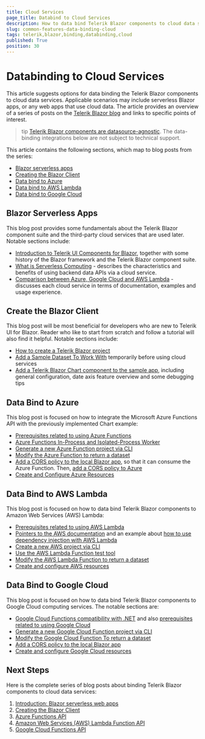 ```yaml
---
title: Cloud Services
page_title: Databind to Cloud Services
description: How to data bind Telerik Blazor components to cloud data services such as Azure, Amazon Web Services (AWS) Lambda, and Google Cloud.
slug: common-features-data-binding-cloud
tags: telerik,blazor,binding,databinding,cloud
published: True
position: 30
---
```


# Databinding to Cloud Services

This article suggests options for data binding the Telerik Blazor components to cloud data services. Applicable scenarios may include serverless Blazor apps, or any web apps that use cloud data. The article provides an overview of a series of posts on the [Telerik Blazor blog](https://www.telerik.com/blogs/web-blazor) and links to specific points of interest.

>tip [Telerik Blazor components are datasource-agnostic](slug:common-features-data-binding-overview#how-to-provide-data). The data-binding integrations below are not subject to technical support.

This article contains the following sections, which map to blog posts from the series:

* [Blazor serverless apps](#blazor-serverless-apps)
* [Creating the Blazor Client](#create-the-blazor-client)
* [Data bind to Azure](#data-bind-to-azure)
* [Data bind to AWS Lambda](#data-bind-to-aws-lambda)
* [Data bind to Google Cloud](#data-bind-to-google-cloud)


## Blazor Serverless Apps

This blog post provides some fundamentals about the Telerik Blazor component suite and the third-party cloud services that are used later. Notable sections include:

* [Introduction to Telerik UI Components for Blazor](https://www.telerik.com/blogs/building-serverless-web-apps-blazor-chart-1-series-introduction#blazor-and-telerik-ui-components-for-blazor), together with some history of the Blazor framework and the Telerik Blazor component suite.
* [What is Serverless Computing](https://www.telerik.com/blogs/building-serverless-web-apps-blazor-chart-1-series-introduction#serverless-computing) - describes the characteristics and benefits of using backend data APIs via a cloud service.
* [Comparison between Azure, Google Cloud and AWS Lambda](https://www.telerik.com/blogs/building-serverless-web-apps-blazor-chart-1-series-introduction#comparing-the-different-cloud-providers) - discusses each cloud service in terms of documentation, examples and usage experience.


## Create the Blazor Client

This blog post will be most beneficial for developers who are new to Telerik UI for Blazor. Reader who like to start from scratch and follow a tutorial will also find it helpful. Notable sections include:

* [How to create a Telerik Blazor project](https://www.telerik.com/blogs/building-serverless-web-apps-blazor-chart-2-creating-client#options-for-adding-telerik-components-to-a-blazor-app)
* [Add a Sample Dataset To Work With](https://www.telerik.com/blogs/building-serverless-web-apps-blazor-chart-2-creating-client#add-a-sample-dataset-to-work-with) temporarily before using cloud services
* [Add a Telerik Blazor Chart component to the sample app](https://www.telerik.com/blogs/building-serverless-web-apps-blazor-chart-2-creating-client#add-a-telerik-ui-charting-component), including general configuration, date axis feature overview and some debugging tips


## Data Bind to Azure

This blog post is focused on how to integrate the Microsoft Azure Functions API with the previously implemented Chart example:

* [Prerequisites related to using Azure Functions](https://www.telerik.com/blogs/building-serverless-web-apps-blazor-chart-3-azure-functions-api#requirements-for-this-article)
* [Azure Functions In-Process and Isolated-Process Worker](https://www.telerik.com/blogs/building-serverless-web-apps-blazor-chart-3-azure-functions-api#azure-functions-in-process-and-isolated-process-worker)
* [Generate a new Azure Function project via CLI](https://www.telerik.com/blogs/building-serverless-web-apps-blazor-chart-3-azure-functions-api#use-the-cli-to-generate-a-new-azure-function-project)
* [Modify the Azure Function to return a dataset](https://www.telerik.com/blogs/building-serverless-web-apps-blazor-chart-3-azure-functions-api#modifying-the-azure-function-to-return-a-dataset)
* [Add a CORS policy to the local Blazor app](https://www.telerik.com/blogs/building-serverless-web-apps-blazor-chart-3-azure-functions-api#adding-in-a-cors-policy-locally), so that it can consume the Azure Function. Then, [add a CORS policy to Azure](https://www.telerik.com/blogs/building-serverless-web-apps-blazor-chart-3-azure-functions-api#adding-in-a-cors-policy-to-azure)
* [Create and Configure Azure Resources](https://www.telerik.com/blogs/building-serverless-web-apps-blazor-chart-3-azure-functions-api#create-and-configure-azure-resources)


## Data Bind to AWS Lambda

This blog post is focused on how to data bind Telerik Blazor components to Amazon Web Services (AWS) Lambda:

* [Prerequisites related to using AWS Lambda](https://www.telerik.com/blogs/building-serverless-web-apps-blazor-chart-4-aws-lambda-function-api#requirements-for-this-article)
* [Pointers to the AWS documentation](https://www.telerik.com/blogs/building-serverless-web-apps-blazor-chart-4-aws-lambda-function-api#a-helpful-steer-with-aws-lambda-official-documentation) and an example about
[how to use dependency injection with AWS Lambda](https://www.telerik.com/blogs/building-serverless-web-apps-blazor-chart-4-aws-lambda-function-api#a-solution-that-supports-dependency-injection-in-aws-lambda-functions)
* [Create a new AWS project via CLI](https://www.telerik.com/blogs/building-serverless-web-apps-blazor-chart-4-aws-lambda-function-api#use-the-cli-to-generate-a-new-aws-project)
* [Use the AWS Lambda Function test tool](https://www.telerik.com/blogs/building-serverless-web-apps-blazor-chart-4-aws-lambda-function-api#use-the-aws-lambda-function-test-tool)
* [Modify the AWS Lambda Function to return a dataset](https://www.telerik.com/blogs/building-serverless-web-apps-blazor-chart-4-aws-lambda-function-api#modifying-the-aws-lambda-function-to-return-a-dataset)
* [Create and configure AWS resources](https://www.telerik.com/blogs/building-serverless-web-apps-blazor-chart-4-aws-lambda-function-api#create-and-configure-aws-resources)


## Data Bind to Google Cloud

This blog post is focused on how to data bind Telerik Blazor components to Google Cloud computing services. The notable sections are:

* [Google Cloud Functions compatibility with .NET](https://www.telerik.com/blogs/building-serverless-web-apps-blazor-chart-5-google-cloud-functions-api#google-cloud-functions-.net-runtime) and also [prerequisites related to using Google Cloud](https://www.telerik.com/blogs/building-serverless-web-apps-blazor-chart-5-google-cloud-functions-api#requirements-for-this-article)
* [Generate a new Google Cloud Function project via CLI](https://www.telerik.com/blogs/building-serverless-web-apps-blazor-chart-5-google-cloud-functions-api#use-the-cli-to-generate-a-new-google-cloud-function-project)
* [Modify the Google Cloud Function To return a dataset](https://www.telerik.com/blogs/building-serverless-web-apps-blazor-chart-5-google-cloud-functions-api#modifying-the-google-cloud-function-to-return-a-dataset)
* [Add a CORS policy to the local Blazor app](https://www.telerik.com/blogs/building-serverless-web-apps-blazor-chart-5-google-cloud-functions-api#adding-in-a-cors-policy-locally)
* [Create and configure Google Cloud resources](https://www.telerik.com/blogs/building-serverless-web-apps-blazor-chart-5-google-cloud-functions-api#create-and-configure-google-cloud-resources)


## Next Steps

Here is the complete series of blog posts about binding Telerik Blazor components to cloud data services:

1. [Introduction: Blazor serverless web apps](https://www.telerik.com/blogs/building-serverless-web-apps-blazor-chart-1-series-introduction)
1. [Creating the Blazor Client](https://www.telerik.com/blogs/building-serverless-web-apps-blazor-chart-2-creating-client)
1. [Azure Functions API](https://www.telerik.com/blogs/building-serverless-web-apps-blazor-chart-3-azure-functions-api)
1. [Amazon Web Services (AWS) Lambda Function API](https://www.telerik.com/blogs/building-serverless-web-apps-blazor-chart-4-aws-lambda-function-api)
1. [Google Cloud Functions API](https://www.telerik.com/blogs/building-serverless-web-apps-blazor-chart-5-google-cloud-functions-api)
